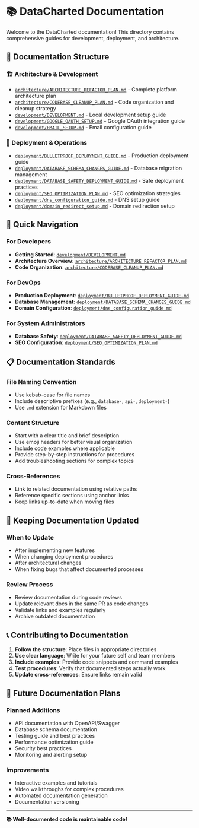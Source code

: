 # 📚 DataCharted Documentation

Welcome to the DataCharted documentation! This directory contains comprehensive guides for development, deployment, and architecture.

## 📖 **Documentation Structure**

### **🏗️ Architecture & Development**
- [`architecture/ARCHITECTURE_REFACTOR_PLAN.md`](architecture/ARCHITECTURE_REFACTOR_PLAN.md) - Complete platform architecture plan
- [`architecture/CODEBASE_CLEANUP_PLAN.md`](architecture/CODEBASE_CLEANUP_PLAN.md) - Code organization and cleanup strategy
- [`development/DEVELOPMENT.md`](development/DEVELOPMENT.md) - Local development setup guide
- [`development/GOOGLE_OAUTH_SETUP.md`](development/GOOGLE_OAUTH_SETUP.md) - Google OAuth integration guide
- [`development/EMAIL_SETUP.md`](development/EMAIL_SETUP.md) - Email configuration guide

### **🚀 Deployment & Operations**
- [`deployment/BULLETPROOF_DEPLOYMENT_GUIDE.md`](deployment/BULLETPROOF_DEPLOYMENT_GUIDE.md) - Production deployment guide
- [`deployment/DATABASE_SCHEMA_CHANGES_GUIDE.md`](deployment/DATABASE_SCHEMA_CHANGES_GUIDE.md) - Database migration management
- [`deployment/DATABASE_SAFETY_DEPLOYMENT_GUIDE.md`](deployment/DATABASE_SAFETY_DEPLOYMENT_GUIDE.md) - Safe deployment practices
- [`deployment/SEO_OPTIMIZATION_PLAN.md`](deployment/SEO_OPTIMIZATION_PLAN.md) - SEO optimization strategies
- [`deployment/dns_configuration_guide.md`](deployment/dns_configuration_guide.md) - DNS setup guide
- [`deployment/domain_redirect_setup.md`](deployment/domain_redirect_setup.md) - Domain redirection setup

## 🎯 **Quick Navigation**

### **For Developers**
- **Getting Started**: [`development/DEVELOPMENT.md`](development/DEVELOPMENT.md)
- **Architecture Overview**: [`architecture/ARCHITECTURE_REFACTOR_PLAN.md`](architecture/ARCHITECTURE_REFACTOR_PLAN.md)
- **Code Organization**: [`architecture/CODEBASE_CLEANUP_PLAN.md`](architecture/CODEBASE_CLEANUP_PLAN.md)

### **For DevOps**
- **Production Deployment**: [`deployment/BULLETPROOF_DEPLOYMENT_GUIDE.md`](deployment/BULLETPROOF_DEPLOYMENT_GUIDE.md)
- **Database Management**: [`deployment/DATABASE_SCHEMA_CHANGES_GUIDE.md`](deployment/DATABASE_SCHEMA_CHANGES_GUIDE.md)
- **Domain Configuration**: [`deployment/dns_configuration_guide.md`](deployment/dns_configuration_guide.md)

### **For System Administrators**
- **Database Safety**: [`deployment/DATABASE_SAFETY_DEPLOYMENT_GUIDE.md`](deployment/DATABASE_SAFETY_DEPLOYMENT_GUIDE.md)
- **SEO Configuration**: [`deployment/SEO_OPTIMIZATION_PLAN.md`](deployment/SEO_OPTIMIZATION_PLAN.md)

## 📋 **Documentation Standards**

### **File Naming Convention**
- Use kebab-case for file names
- Include descriptive prefixes (e.g., `database-`, `api-`, `deployment-`)
- Use `.md` extension for Markdown files

### **Content Structure**
- Start with a clear title and brief description
- Use emoji headers for better visual organization
- Include code examples where applicable
- Provide step-by-step instructions for procedures
- Add troubleshooting sections for complex topics

### **Cross-References**
- Link to related documentation using relative paths
- Reference specific sections using anchor links
- Keep links up-to-date when moving files

## 🔄 **Keeping Documentation Updated**

### **When to Update**
- After implementing new features
- When changing deployment procedures
- After architectural changes
- When fixing bugs that affect documented processes

### **Review Process**
- Review documentation during code reviews
- Update relevant docs in the same PR as code changes
- Validate links and examples regularly
- Archive outdated documentation

## 📞 **Contributing to Documentation**

1. **Follow the structure**: Place files in appropriate directories
2. **Use clear language**: Write for your future self and team members
3. **Include examples**: Provide code snippets and command examples
4. **Test procedures**: Verify that documented steps actually work
5. **Update cross-references**: Ensure links remain valid

## 🎯 **Future Documentation Plans**

### **Planned Additions**
- API documentation with OpenAPI/Swagger
- Database schema documentation
- Testing guide and best practices
- Performance optimization guide
- Security best practices
- Monitoring and alerting setup

### **Improvements**
- Interactive examples and tutorials
- Video walkthroughs for complex procedures
- Automated documentation generation
- Documentation versioning

---

**📚 Well-documented code is maintainable code!**
